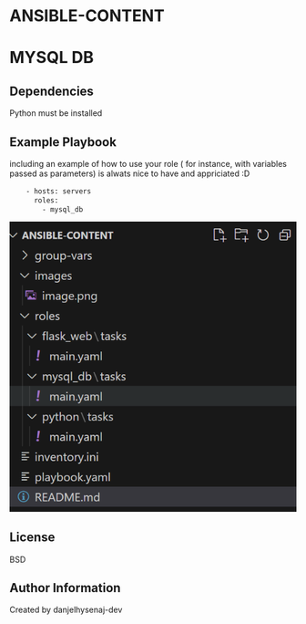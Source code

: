# ANSIBLE-CONTENT

MYSQL DB
========


Dependencies
------------

Python must be installed

Example Playbook
----------------

including an example of how to use your role ( for instance, with variables passed as parameters) is alwats nice to have and appriciated :D 

        - hosts: servers
          roles:
            - mysql_db



![Alt text](images/image.png)


License
-------

BSD


Author Information
------------------

Created by danjelhysenaj-dev

